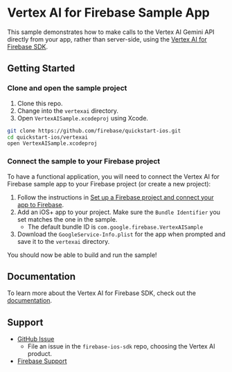 # Vertex AI for Firebase Sample App

This sample demonstrates how to make calls to the Vertex AI Gemini API directly
from your app, rather than server-side, using the
[Vertex AI for Firebase SDK](https://firebase.google.com/docs/vertex-ai/get-started?platform=ios).

## Getting Started

### Clone and open the sample project

1. Clone this repo.
1. Change into the `vertexai` directory.
1. Open `VertexAISample.xcodeproj` using Xcode.

```bash
git clone https://github.com/firebase/quickstart-ios.git
cd quickstart-ios/vertexai
open VertexAISample.xcodeproj
```

### Connect the sample to your Firebase project

To have a functional application, you will need to connect the Vertex AI for
Firebase sample app to your Firebase project (or create a new project):

1. Follow the instructions in
   [Set up a Firebase project and connect your app to Firebase](https://firebase.google.com/docs/vertex-ai/get-started?platform=ios#set-up-firebase).
2. Add an iOS+ app to your project. Make sure the `Bundle Identifier` you set
   matches the one in the sample.
     - The default bundle ID is `com.google.firebase.VertexAISample`
3. Download the `GoogleService-Info.plist` for the app when prompted and save
   it to the `vertexai` directory.

You should now be able to build and run the sample!

## Documentation

To learn more about the Vertex AI for Firebase SDK, check out the
[documentation](https://firebase.google.com/docs/vertex-ai).

## Support

- [GitHub Issue](https://github.com/firebase/firebase-ios-sdk/issues/new/choose)
  - File an issue in the `firebase-ios-sdk` repo, choosing the Vertex AI product.
- [Firebase Support](https://firebase.google.com/support/)
